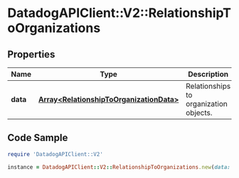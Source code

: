 # DatadogAPIClient::V2::RelationshipToOrganizations

## Properties

Name | Type | Description | Notes
------------ | ------------- | ------------- | -------------
**data** | [**Array&lt;RelationshipToOrganizationData&gt;**](RelationshipToOrganizationData.md) | Relationships to organization objects. | 

## Code Sample

```ruby
require 'DatadogAPIClient::V2'

instance = DatadogAPIClient::V2::RelationshipToOrganizations.new(data: [])
```


